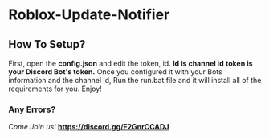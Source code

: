 # Roblox-Update-Notifier

## How To Setup?
First, open the **config.json** and edit the token, id. **Id is channel id** **token is your Discord Bot's token.** Once you configured it with your Bots information and the channel id, Run the run.bat file and it will install all of the requirements for you. Enjoy!

### Any Errors?

*Come Join us!* **https://discord.gg/F2GnrCCADJ**
